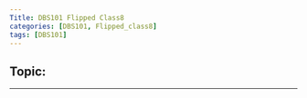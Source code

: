 ```yaml
---
Title: DBS101 Flipped Class8
categories: [DBS101, Flipped_class8]
tags: [DBS101]
---
```

## Topic: 
---
